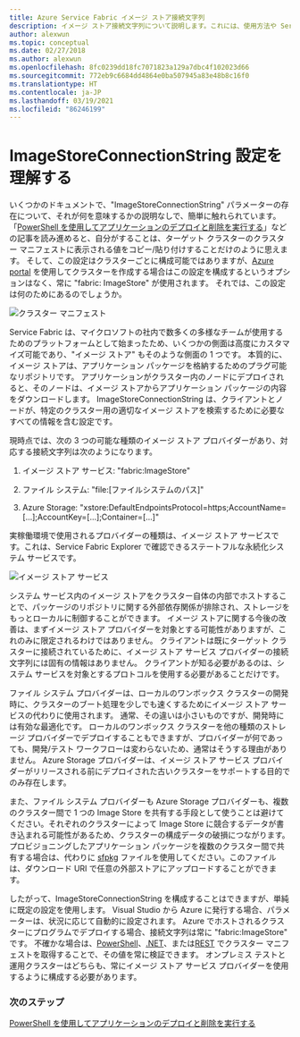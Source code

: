 ```yaml
---
title: Azure Service Fabric イメージ ストア接続文字列
description: イメージ ストア接続文字列について説明します。これには、使用方法や Service Fabric クラスターへの適用も含まれます。
author: alexwun
ms.topic: conceptual
ms.date: 02/27/2018
ms.author: alexwun
ms.openlocfilehash: 8fc0239dd18fc7071823a129a7dbc4f102023d66
ms.sourcegitcommit: 772eb9c6684dd4864e0ba507945a83e48b8c16f0
ms.translationtype: HT
ms.contentlocale: ja-JP
ms.lasthandoff: 03/19/2021
ms.locfileid: "86246199"
---
```

# <a name="understand-the-imagestoreconnectionstring-setting"></a>ImageStoreConnectionString 設定を理解する

いくつかのドキュメントで、"ImageStoreConnectionString" パラメーターの存在について、それが何を意味するかの説明なしで、簡単に触れられています。 「[PowerShell を使用してアプリケーションのデプロイと削除を実行する][10]」などの記事を読み進めると、自分がすることは、ターゲット クラスターのクラスター マニフェストに表示される値をコピー/貼り付けすることだけのように思えます。 そして、この設定はクラスターごとに構成可能ではありますが、[Azure portal][11] を使用してクラスターを作成する場合はこの設定を構成するというオプションはなく、常に "fabric: ImageStore" が使用されます。 それでは、この設定は何のためにあるのでしょうか。

![クラスター マニフェスト][img_cm]

Service Fabric は、マイクロソフトの社内で数多くの多様なチームが使用するためのプラットフォームとして始まったため、いくつかの側面は高度にカスタマイズ可能であり、"イメージ ストア" もそのような側面の 1 つです。 本質的に、イメージ ストアは、アプリケーション パッケージを格納するためのプラグ可能なリポジトリです。 アプリケーションがクラスター内のノードにデプロイされると、そのノードは、イメージ ストアからアプリケーション パッケージの内容をダウンロードします。 ImageStoreConnectionString は、クライアントとノードが、特定のクラスター用の適切なイメージ ストアを検索するために必要なすべての情報を含む設定です。

現時点では、次の 3 つの可能な種類のイメージ ストア プロバイダーがあり、対応する接続文字列は次のようになります。

1. イメージ ストア サービス: "fabric:ImageStore"

2. ファイル システム: "file:[ファイルシステムのパス]"

3. Azure Storage: "xstore:DefaultEndpointsProtocol=https;AccountName=[...];AccountKey=[...];Container=[...]"

実稼働環境で使用されるプロバイダーの種類は、イメージ ストア サービスです。これは、Service Fabric Explorer で確認できるステートフルな永続化システム サービスです。 

![イメージ ストア サービス][img_is]

システム サービス内のイメージ ストアをクラスター自体の内部でホストすることで、パッケージのリポジトリに関する外部依存関係が排除され、ストレージをもっとローカルに制御することができます。 イメージ ストアに関する今後の改善は、まずイメージ ストア プロバイダーを対象とする可能性がありますが、これのみに限定されるわけではありません。 クライアントは既にターゲット クラスターに接続されているために、イメージ ストア サービス プロバイダーの接続文字列には固有の情報はありません。 クライアントが知る必要があるのは、システム サービスを対象とするプロトコルを使用する必要があることだけです。

ファイル システム プロバイダーは、ローカルのワンボックス クラスターの開発時に、クラスターのブート処理を少しでも速くするためにイメージ ストア サービスの代わりに使用されます。 通常、その違いは小さいものですが、開発時には有効な最適化です。 ローカルのワンボックス クラスターを他の種類のストレージ プロバイダーでデプロイすることもできますが、プロバイダーが何であっても、開発/テスト ワークフローは変わらないため、通常はそうする理由がありません。 Azure Storage プロバイダーは、イメージ ストア サービス プロバイダーがリリースされる前にデプロイされた古いクラスターをサポートする目的でのみ存在します。

また、ファイル システム プロバイダーも Azure Storage プロバイダーも、複数のクラスター間で 1 つの Image Store を共有する手段として使うことは避けてください。それぞれのクラスターによって Image Store に競合するデータが書き込まれる可能性があるため、クラスターの構成データの破損につながります。 プロビジョニングしたアプリケーション パッケージを複数のクラスター間で共有する場合は、代わりに [sfpkg][12] ファイルを使用してください。このファイルは、ダウンロード URI で任意の外部ストアにアップロードすることができます。

したがって、ImageStoreConnectionString を構成することはできますが、単純に既定の設定を使用します。 Visual Studio から Azure に発行する場合、パラメーターは、状況に応じて自動的に設定されます。 Azure でホストされるクラスターにプログラムでデプロイする場合、接続文字列は常に "fabric:ImageStore" です。 不確かな場合は、[PowerShell](/powershell/module/servicefabric/get-servicefabricclustermanifest)、[.NET](/previous-versions/azure/reference/mt161375(v=azure.100))、または[REST](/rest/api/servicefabric/get-a-cluster-manifest) でクラスター マニフェストを取得することで、その値を常に検証できます。 オンプレミス テストと運用クラスターはどちらも、常にイメージ ストア サービス プロバイダーを使用するように構成する必要があります。

### <a name="next-steps"></a>次のステップ
[PowerShell を使用してアプリケーションのデプロイと削除を実行する][10]

<!--Image references-->
[img_is]: ./media/service-fabric-image-store-connection-string/image_store_service.png
[img_cm]: ./media/service-fabric-image-store-connection-string/cluster_manifest.png

[10]: service-fabric-deploy-remove-applications.md
[11]: service-fabric-cluster-creation-via-portal.md
[12]: service-fabric-package-apps.md#create-an-sfpkg
